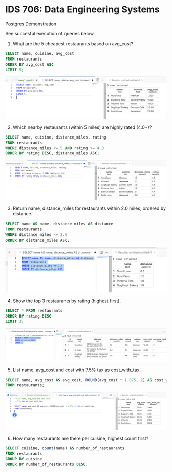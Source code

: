 # IDS 706: Data Engineering Systems

Postgres Demonstration

See succesful execution of queries below.
1. What are the 5 cheapest restaurants based on avg_cost?
```sql
SELECT name, cuisine, avg_cost
FROM restaurants
ORDER BY avg_cost ASC
LIMIT 5;
```
![Query 1](query1.png)

2. Which nearby restaurants (within 5 miles) are highly rated (4.0+)?
```sql
SELECT name, cuisine, distance_miles, rating
FROM restaurants
WHERE distance_miles <= 5 AND rating >= 4.0
ORDER BY rating DESC, distance_miles ASC;
```
![Query 2](query2.png)


3. Return name, distance_miles for restaurants within 2.0 miles, ordered by distance.
```sql
SELECT name AS name, distance_miles AS distance
FROM restaurants
WHERE distance_miles <= 2.0
ORDER BY distance_miles ASC;
```
![Query 3](query3.png)

4. Show the top 3 restaurants by rating (highest first).
```sql
SELECT * FROM restaurants
ORDER BY rating DESC
LIMIT 3;
```
![Query 4](query4.png)

5. List name, avg_cost and cost with 7.5% tax as cost_with_tax.
```sql
SELECT name, avg_cost AS avg_cost, ROUND(avg_cost * 1.075, 2) AS cost_with_tax
FROM restaurants;
```
![Query 5](query5.png)

6. How many restaurants are there per cuisine, highest count first?
```sql
SELECT cuisine, count(name) AS number_of_restaurants
FROM restaurants
GROUP BY cuisine
ORDER BY number_of_restaurants DESC;
```

